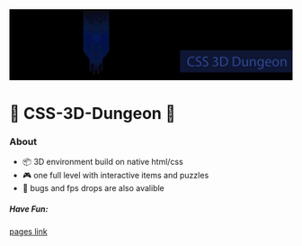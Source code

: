 <img src="github poster.jpg">

# :european_castle: CSS-3D-Dungeon :european_castle:

### About

*  :package: 3D environment build on native html/css
*  :video_game: one full level with interactive items and puzzles
*  :ant: bugs and fps drops are also avalible
  

##### Have Fun:
<a href="https://mero-plaform.github.io/CSS-3D-Dungeon"> pages link </a>
